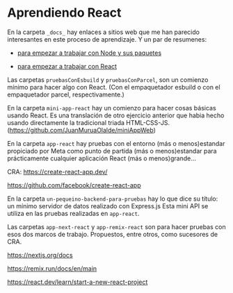 # Aprendiendo React

En la carpeta `_docs_` hay enlaces a sitios web que me han parecido interesantes en este proceso de aprendizaje.
Y un par de resumenes:

-   [para empezar a trabajar con Node y sus paquetes](https://github.com/JuanMuruaOlalde/Aprendiendo_-_-_/blob/main/aprendiendo-React/_documentacion_/_1b_%20resumen%20rapido%20para%20empezar%20a%20trabajar%20con%20Node%20y%20sus%20paquetes%20.md)

-   [para empezar a trabajar con React](https://github.com/JuanMuruaOlalde/Aprendiendo_-_-_/blob/main/aprendiendo-React/_documentacion_/_1a_%20resumen%20rapido%20para%20empezar%20a%20trabajar%20con%20React.md)

Las carpetas `pruebasConEsbuild` y `pruebasConParcel`, son un comienzo mínimo para hacer algo con React. (Con el empaquetador esbuild o con el empaquetador parcel, respectivamente.)

En la carpeta `mini-app-react` hay un comienzo para hacer cosas básicas usando React. Es una translación de otro ejercicio anterior que habia hecho usando directamente la tradicional triada HTML-CSS-JS. (<https://github.com/JuanMuruaOlalde/miniAppWeb>)

En la carpeta `app-react` hay pruebas con el entorno (más o menos)estandar propiciado por Meta como punto de partida (más o menos)estandar para prácticamente cualquier aplicación React (más o menos)grande...

CRA: <https://create-react-app.dev/>

<https://github.com/facebook/create-react-app>

En la carpeta `un-pequeino-backend-para-pruebas` hay lo que dice su título: un mínimo servidor de datos realizado con Express.js Esta mini API se utiliza en las pruebas realizadas en `app-react`.

Las carpetas `app-next-react` y `app-remix-react` son para hacer pruebas con esos dos marcos de trabajo. Propuestos, entre otros, como sucesores de CRA.

https://nextjs.org/docs

https://remix.run/docs/en/main

https://react.dev/learn/start-a-new-react-project
